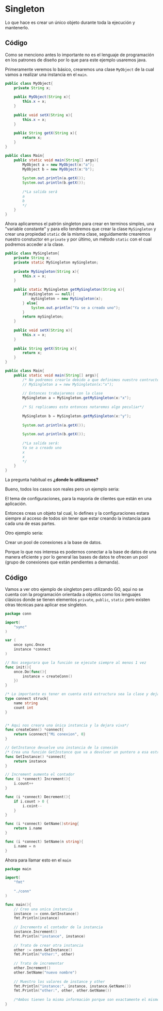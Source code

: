  # Singleton

Lo que hace es crear un único objeto durante toda la ejecución y mantenerlo.

## Código

Como se menciono antes lo importante no es el lenguaje de programación en los patrones de diseño por lo que para este ejemplo usaremos java.

Primeramente veremos lo básico, crearemos una clase `MyObject` de la cual vamos a realizar una instancia en el `main`.

```java
public class MyObject{
    private String x;
    
    public MyObject(String x){
        this.x = x;
    }
    
    public void setX(String x){
        this.x = x;
    }
    
    public String getX(String x){
        return x;
    }
}
```



```java
public class Main{
    public static void main(String[] args){
        MyObject a = new MyObject(x:"a");
        MyObject b = new MyObject(x:"b");
        
        System.out.println(a.getX());
        System.out.println(b.getX());
        
        /*La salida será
        a
        b
        */
    }
}
```

Ahora aplicaremos el patrón singleton para crear en terminos simples, una "variable constante" y para ello tendremos que crear la clase `MySingleton` y crear una propiedad `static` de la misma clase, seguidamente crearemos nuestro constuctor en `private` y por último, un método `static` con el cual podremos acceder a la clase.

```java
public class MySingleton{
    private String x;
    private static MySingleton mySingleton;
    
    private MySingleton(String x){
        this.x = x;
    }
    
    public static MySingleton getMySingleton(String x){
        if(mySingleton == null){
            mySingleton = new MySingleton(x);
        } else{
            System.out.println("Ya se a creado uno");
        }
        return mySingleton;
    }
    
    public void setX(String x){
        this.x = x;
    }
    
    public String getX(String x){
        return x;
    }
}
```



```java
public class Main{
    public static void main(String[] args){
        /* No podremos crearlo debido a que definimos nuestro contructor como private*/
        // MySingleton a = new MySingleton(x:"x");
        
        // Entonces trabajaremos con la clase
        MySingleton a = MySingleton.getMySingleton(x:"x");
        
        /* Si replicamos esto entonces notaremos algo peculiar*/
        
        MySingleton b = MySingleton.getMySingleton(x:"y");
        
        System.out.println(a.getX());
        
        System.out.println(b.getX());
        
        /*La salida será:
        Ya se a creado uno
        x
        x
        */
    }
}
```

La pregunta habitual es **¿donde lo utilizamos?**

Bueno, todos los casos son reales pero un ejemplo seria:

El tema de configuraciones, para la mayoria de clientes que están en una aplicación.

Entonces creas un objeto tal cual, lo defines y la configuraciones estara siempre al acceso de todos sin tener que estar creando la instancia para cada una de esas partes.

Otro ejemplo seria:

Crear un pool de conexiones a la base de datos.

Porque lo que nos interesa es podernos conectar a la base de datos de una manera eficiente y por lo general las bases de datos te ofrecen un pool (grupo de conexiones que están pendientes a demanda).

 ## Código

Vamos a ver otro ejemplo de singleton pero utilizando GO, aqui no se cuenta con la programación orientada a objetos como los lenguajes clásicos donde se tienen elementos `private`, `public`, `static` pero existen otras técnicas para aplicar ese singleton.

```go
package conn

import(
    "sync"
)

var (
	once sync.Once
    instance *connect
)

// Nos asegurara que la función se ejecute siempre al menos 1 vez
func init(){
    once.Do(func(){
        instance = createConn()
    })
}

/* Lo importante es tener en cuenta está estructura sea la clase y dejandola en minuscula como no exportada o como le conocemos `private` entonces ya nadie le puede instanciar desde otro paquete*/
type connect struck{
    name string
    count int
}


/* Aqui nos creara una única instancia y la dejara viva*/
func createConn() *connect{
    return &connect{"Mi conexion", 0}
}

// GetInstance devuelve una instancia de la conexión
/* Crea una función GetInstance que va a devolver un puntero a esa estructura creada previamente*/
func GetInstance() *connect{
    return instance
}

// Increment aumenta el contador
func (i *connect) Increment(){
    i.count++
}

func (i *connect) Decrement(){
    if i.count > 0 {
        i.coint--
    }
}

func (i *connect) GetName()string{
    return i.name
}

func (i *connect) SetName(n string){
    i.name = n
}
```

Ahora para llamar esto en el `main`

```go
package main

import(
	"fmt"
	
	"./conn"
)

func main(){
    // Creo una unica instancia
    instance := conn.GetInstance()
    fmt.Println(instance)
    
    // Incremento el contador de la instancia
    instance.Increment()
    fmt.Println("instance", instance)
    
    // Trato de crear otra instancia
    other := conn.GetInstance()
    fmt.Println("other:", other)
    
    // Trato de incrementar
    other.Increment()
    other.SetName("nuevo nombre")
    
	// Muestro los valores de instance y other
    fmt.Println("instance:", instance, instance.GetName())
    fmt.Println("other:", other, other.GetName())
    
    /*Ambos tienen la misma información porque son exactamente el mismo objeto.*/
}
```

